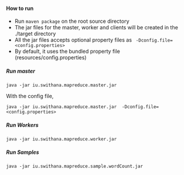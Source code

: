 #### How to run
- Run ```maven package``` on the root source directory
- The jar files for the master, worker and clients will be created in the ./target directory
- All the jar files accepts optional property files as
``` -Dconfig.file=<config.properties>```
- By default, it uses the bundled property file (resources/config.properties)

##### Run master
```
java -jar iu.swithana.mapreduce.master.jar
```

With the config file, 
```
java -jar iu.swithana.mapreduce.master.jar  -Dconfig.file=<config.properties>
```

##### Run Workers
```
java -jar iu.swithana.mapreduce.worker.jar
```

##### Run Samples
```
java -jar iu.swithana.mapreduce.sample.wordCount.jar
```
